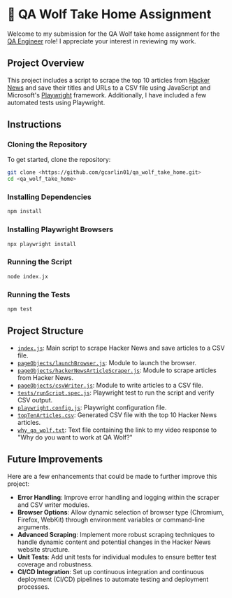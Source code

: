 # 🐺 QA Wolf Take Home Assignment

Welcome to my submission for the QA Wolf take home assignment for the [QA Engineer](https://www.notion.so/qawolf/QA-Wolf-QA-Engineer-Remote-156203a1e476459ea5e6ffca972d0efe) role! I appreciate your interest in reviewing my work.

## Project Overview

This project includes a script to scrape the top 10 articles from [Hacker News](https://news.ycombinator.com/) and save their titles and URLs to a CSV file using JavaScript and Microsoft's [Playwright](https://playwright.dev/) framework. Additionally, I have included a few automated tests using Playwright.

## Instructions

### Cloning the Repository

To get started, clone the repository:

```bash
git clone <https://github.com/gcarlin01/qa_wolf_take_home.git>
cd <qa_wolf_take_home>
```

### Installing Dependencies

```bash
npm install
```

### Installing Playwright Browsers

```bash
npx playwright install
```

### Running the Script

```bash
node index.jx
```

### Running the Tests

```bash
npm test
```

## Project Structure

- [`index.js`](index.js): Main script to scrape Hacker News and save articles to a CSV file.
- [`pageObjects/launchBrowser.js`](pageObjects/launchBrowser.js): Module to launch the browser.
- [`pageObjects/hackerNewsArticleScraper.js`](pageObjects/hackerNewsArticleScraper.js): Module to scrape articles from Hacker News.
- [`pageObjects/csvWriter.js`](pageObjects/csvWriter.js): Module to write articles to a CSV file.
- [`tests/runScript.spec.js`](tests/runScript.spec.js): Playwright test to run the script and verify CSV output.
- [`playwright.config.js`](playwright.config.js): Playwright configuration file.
- [`topTenArticles.csv`](topTenArticles.csv): Generated CSV file with the top 10 Hacker News articles.
- [`why_qa_wolf.txt`](why_qa_wolf.txt): Text file containing the link to my video response to "Why do you want to work at QA Wolf?"

## Future Improvements

Here are a few enhancements that could be made to further improve this project:

- **Error Handling**: Improve error handling and logging within the scraper and CSV writer modules.
- **Browser Options**: Allow dynamic selection of browser type (Chromium, Firefox, WebKit) through environment variables or command-line arguments.
- **Advanced Scraping**: Implement more robust scraping techniques to handle dynamic content and potential changes in the Hacker News website structure.
- **Unit Tests**: Add unit tests for individual modules to ensure better test coverage and robustness.
- **CI/CD Integration**: Set up continuous integration and continuous deployment (CI/CD) pipelines to automate testing and deployment processes.
